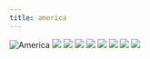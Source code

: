 ```yaml
---
title: america
---
```


<img src="/photocollections/assets/america/america.JPG" alt="America">
<img src="/photocollections/assets/america/amish.JPG">
<img src="/photocollections/assets/america/chidrum.JPG">
<img src="/photocollections/assets/america/guggenheim.JPG">
<img src="/photocollections/assets/america/nyarms.JPG">
<img src="/photocollections/assets/america/nyc.JPG">
<img src="/photocollections/assets/america/nyghost.JPG">
<img src="/photocollections/assets/america/nypride.JPG">
<img src="/photocollections/assets/america/chi.JPG">
